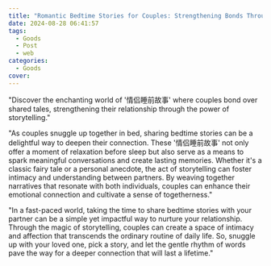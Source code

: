 ```yaml
---
title: "Romantic Bedtime Stories for Couples: Strengthening Bonds Through Shared Tales"
date: 2024-08-28 06:41:57
tags:
  - Goods
  - Post
  - web
categories:
  - Goods
cover: 
---
```


"Discover the enchanting world of '情侣睡前故事' where couples bond over shared tales, strengthening their relationship through the power of storytelling."

"As couples snuggle up together in bed, sharing bedtime stories can be a delightful way to deepen their connection. These '情侣睡前故事' not only offer a moment of relaxation before sleep but also serve as a means to spark meaningful conversations and create lasting memories. Whether it's a classic fairy tale or a personal anecdote, the act of storytelling can foster intimacy and understanding between partners. By weaving together narratives that resonate with both individuals, couples can enhance their emotional connection and cultivate a sense of togetherness."

"In a fast-paced world, taking the time to share bedtime stories with your partner can be a simple yet impactful way to nurture your relationship. Through the magic of storytelling, couples can create a space of intimacy and affection that transcends the ordinary routine of daily life. So, snuggle up with your loved one, pick a story, and let the gentle rhythm of words pave the way for a deeper connection that will last a lifetime."
